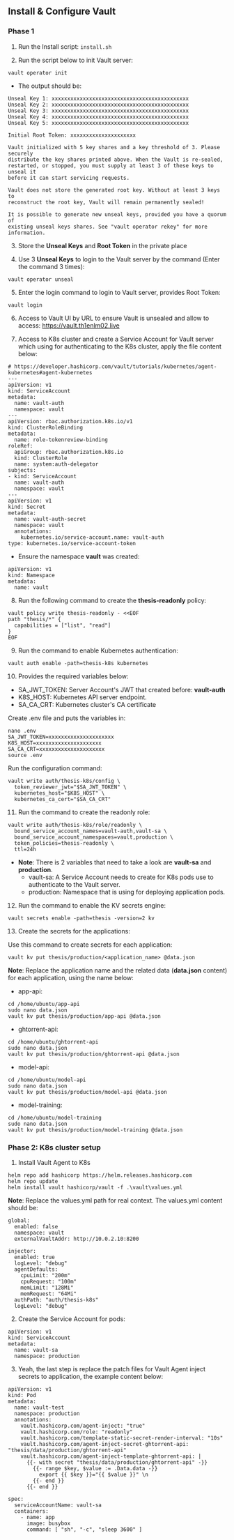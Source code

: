 ## Install & Configure Vault

### Phase 1 

1. Run the Install script: `install.sh`

2. Run the script below to init Vault server:

```
vault operator init
```

- The output should be:

```
Unseal Key 1: xxxxxxxxxxxxxxxxxxxxxxxxxxxxxxxxxxxxxxxxxxxx
Unseal Key 2: xxxxxxxxxxxxxxxxxxxxxxxxxxxxxxxxxxxxxxxxxxxx
Unseal Key 3: xxxxxxxxxxxxxxxxxxxxxxxxxxxxxxxxxxxxxxxxxxxx
Unseal Key 4: xxxxxxxxxxxxxxxxxxxxxxxxxxxxxxxxxxxxxxxxxxxx
Unseal Key 5: xxxxxxxxxxxxxxxxxxxxxxxxxxxxxxxxxxxxxxxxxxxx

Initial Root Token: xxxxxxxxxxxxxxxxxxxxx

Vault initialized with 5 key shares and a key threshold of 3. Please securely
distribute the key shares printed above. When the Vault is re-sealed,
restarted, or stopped, you must supply at least 3 of these keys to unseal it
before it can start servicing requests.

Vault does not store the generated root key. Without at least 3 keys to
reconstruct the root key, Vault will remain permanently sealed!

It is possible to generate new unseal keys, provided you have a quorum of
existing unseal keys shares. See "vault operator rekey" for more information.
```

3. Store the **Unseal Keys** and **Root Token** in the private place

4. Use 3 **Unseal Keys** to login to the Vault server by the command (Enter the command 3 times):

```
vault operator unseal
```

5. Enter the login command to login to Vault server, provides Root Token:

```
vault login
```

6. Access to Vault UI by URL to ensure Vault is unsealed and allow to access: https://vault.th1enlm02.live

7. Access to K8s cluster and create a Service Account for Vault server which using for authenticating to the K8s cluster, apply the file content below:

```
# https://developer.hashicorp.com/vault/tutorials/kubernetes/agent-kubernetes#agent-kubernetes
---
apiVersion: v1
kind: ServiceAccount
metadata:
  name: vault-auth
  namespace: vault
---
apiVersion: rbac.authorization.k8s.io/v1
kind: ClusterRoleBinding
metadata:
  name: role-tokenreview-binding
roleRef:
  apiGroup: rbac.authorization.k8s.io
  kind: ClusterRole
  name: system:auth-delegator
subjects:
- kind: ServiceAccount
  name: vault-auth
  namespace: vault
---
apiVersion: v1
kind: Secret
metadata:
  name: vault-auth-secret
  namespace: vault
  annotations:
    kubernetes.io/service-account.name: vault-auth
type: kubernetes.io/service-account-token
```

- Ensure the namespace **vault** was created:

```
apiVersion: v1
kind: Namespace
metadata:
  name: vault
```

8. Run the following command to create the **thesis-readonly** policy:

```
vault policy write thesis-readonly - <<EOF
path "thesis/*" {
  capabilities = ["list", "read"]
}
EOF
```

9. Run the command to enable Kubernetes authentication:

```
vault auth enable -path=thesis-k8s kubernetes
```

10. Provides the required variables below:

- SA_JWT_TOKEN: Server Account's JWT that created before: **vault-auth**
- K8S_HOST: Kubernetes API server endpoint.
- SA_CA_CRT: Kubernetes cluster's CA certificate

Create .env file and puts the variables in:
```
nano .env
SA_JWT_TOKEN=xxxxxxxxxxxxxxxxxxxxx
K8S_HOST=xxxxxxxxxxxxxxxxxxxxx
SA_CA_CRT=xxxxxxxxxxxxxxxxxxxxx
source .env
```

Run the configuration command:
```
vault write auth/thesis-k8s/config \
  token_reviewer_jwt="$SA_JWT_TOKEN" \
  kubernetes_host="$K8S_HOST" \
  kubernetes_ca_cert="$SA_CA_CRT"
```

11. Run the command to create the readonly role:

```
vault write auth/thesis-k8s/role/readonly \
  bound_service_account_names=vault-auth,vault-sa \
  bound_service_account_namespaces=vault,production \
  token_policies=thesis-readonly \
  ttl=24h
```

- **Note**: There is 2 variables that need to take a look are **vault-sa** and **production**.
    - vault-sa: A Service Account needs to create for K8s pods use to authenticate to the Vault server.
    - production: Namespace that is using for deploying application pods.

12. Run the command to enable the KV secrets engine:

```
vault secrets enable -path=thesis -version=2 kv
```

13. Create the secrets for the applications:

Use this command to create secrets for each application:
```
vault kv put thesis/production/<application_name> @data.json
```
**Note**: Replace the application name and the related data (**data.json** content) for each application, using the name below:

- app-api:

```
cd /home/ubuntu/app-api
sudo nano data.json
vault kv put thesis/production/app-api @data.json
```
- ghtorrent-api:
```
cd /home/ubuntu/ghtorrent-api
sudo nano data.json
vault kv put thesis/production/ghtorrent-api @data.json
```
- model-api:
```
cd /home/ubuntu/model-api
sudo nano data.json
vault kv put thesis/production/model-api @data.json
```
- model-training:
```
cd /home/ubuntu/model-training
sudo nano data.json
vault kv put thesis/production/model-training @data.json
```

### Phase 2: K8s cluster setup

1. Install Vault Agent to K8s

```
helm repo add hashicorp https://helm.releases.hashicorp.com
helm repo update
helm install vault hashicorp/vault -f .\vault\values.yml
```

**Note**: Replace the values.yml path for real context. The values.yml content should be:

```
global:
  enabled: false
  namespace: vault
  externalVaultAddr: http://10.0.2.10:8200

injector:
  enabled: true
  logLevel: "debug"
  agentDefaults:
    cpuLimit: "200m"
    cpuRequest: "100m"
    memLimit: "128Mi"
    memRequest: "64Mi"
  authPath: "auth/thesis-k8s"
  logLevel: "debug"
```

2. Create the Service Account for pods:

```
apiVersion: v1
kind: ServiceAccount
metadata:
  name: vault-sa
  namespace: production
```

3. Yeah, the last step is replace the patch files for Vault Agent inject secrets to application, the example content below:

```
apiVersion: v1
kind: Pod
metadata:
  name: vault-test
  namespace: production
  annotations:
    vault.hashicorp.com/agent-inject: "true"
    vault.hashicorp.com/role: "readonly"
    vault.hashicorp.com/template-static-secret-render-interval: "10s"
    vault.hashicorp.com/agent-inject-secret-ghtorrent-api: "thesis/data/production/ghtorrent-api"
    vault.hashicorp.com/agent-inject-template-ghtorrent-api: |
      {{- with secret "thesis/data/production/ghtorrent-api" -}}
        {{- range $key, $value := .Data.data -}}
          export {{ $key }}="{{ $value }}" \n
        {{- end }}
      {{- end }}

spec:
  serviceAccountName: vault-sa
  containers:
    - name: app
      image: busybox
      command: [ "sh", "-c", "sleep 3600" ]
```

